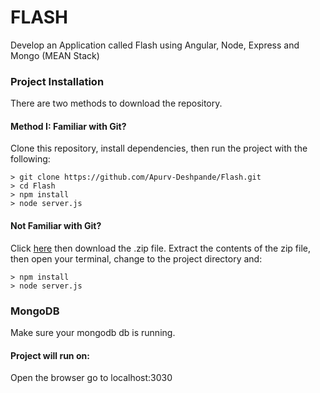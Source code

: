 # FLASH
Develop an Application called Flash using Angular, Node, Express and Mongo (MEAN Stack)

### Project Installation

There are two methods to download the repository.

#### Method I: Familiar with Git?
Clone this repository, install dependencies, then run the project with the following:

```
> git clone https://github.com/Apurv-Deshpande/Flash.git
> cd Flash
> npm install
> node server.js
```
#### Not Familiar with Git?
Click [here](https://github.com/Apurv-Deshpande/Flash.git) then download the .zip file. Extract the contents of the zip file, then open your terminal, change to the project directory and:

```
> npm install
> node server.js
```
### MongoDB
Make sure your mongodb db is running.

#### Project will run on:
Open the browser go to localhost:3030
